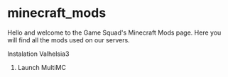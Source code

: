 # minecraft_mods

Hello and welcome to the Game Squad's Minecraft Mods page.
Here you will find all the mods used on our servers.

Instalation
Valhelsia3 
1. Launch MultiMC

